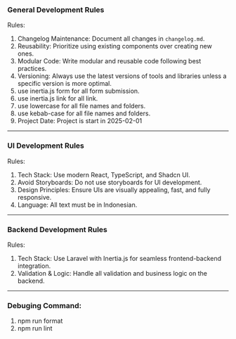 ### General Development Rules

Rules:

1. Changelog Maintenance: Document all changes in `changelog.md`.
2. Reusability: Prioritize using existing components over creating new ones.
3. Modular Code: Write modular and reusable code following best practices.
4. Versioning: Always use the latest versions of tools and libraries unless a specific version is more optimal.
5. use inertia.js form for all form submission.
6. use inertia.js link for all link.
7. use lowercase for all file names and folders.
8. use kebab-case for all file names and folders.
9. Project Date: Project is start in 2025-02-01

---

### UI Development Rules

Rules:

1. Tech Stack: Use modern React, TypeScript, and Shadcn UI.
2. Avoid Storyboards: Do not use storyboards for UI development.
3. Design Principles: Ensure UIs are visually appealing, fast, and fully responsive.
4. Language: All text must be in Indonesian.

---

### Backend Development Rules

Rules:

1. Tech Stack: Use Laravel with Inertia.js for seamless frontend-backend integration.
2. Validation & Logic: Handle all validation and business logic on the backend.

---

### Debuging Command:

1. npm run format
2. npm run lint